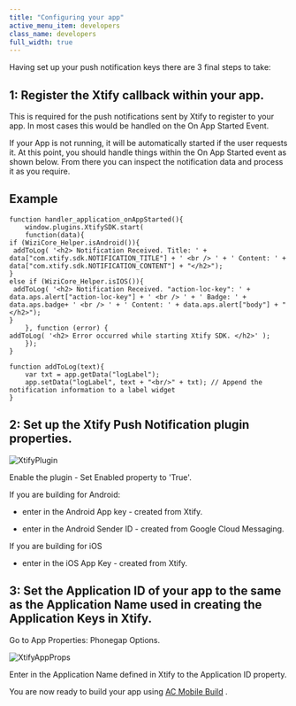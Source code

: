 ```yaml
---
title: "Configuring your app"
active_menu_item: developers
class_name: developers
full_width: true
---
```



Having set up your push notification keys there are 3 final steps to take:

## 1: Register the Xtify callback within your app.

This is required for the push notifications sent by Xtify to register to your app. In most cases this would be handled on the On App Started Event.

If your App is not running, it will be automatically started if the user requests it. At this point, you should handle things within the On App Started event as shown below. From there you can inspect the notification data and process it as you require.

## Example

    function handler_application_onAppStarted(){
        window.plugins.XtifySDK.start(
        function(data){
    if (WiziCore_Helper.isAndroid()){
     addToLog( '<h2> Notification Received. Title: ' + data["com.xtify.sdk.NOTIFICATION_TITLE"] + ' <br /> ' + ' Content: ' + data["com.xtify.sdk.NOTIFICATION_CONTENT"] + "</h2>"); 
    }
    else if (WiziCore_Helper.isIOS()){
     addToLog( '<h2> Notification Received. "action-loc-key": ' + data.aps.alert["action-loc-key"] + ' <br /> ' + ' Badge: ' + data.aps.badge+ ' <br /> ' + ' Content: ' + data.aps.alert["body"] + "</h2>"); 
    }
        }, function (error) {
    addToLog( '<h2> Error occurred while starting Xtify SDK. </h2>' );
        });
    }
     
    function addToLog(text){
        var txt = app.getData("logLabel");
        app.setData("logLabel", text + "<br/>" + txt); // Append the notification information to a label widget
    }
   

## 2: Set up the Xtify Push Notification plugin properties.

![XtifyPlugin](/img/docs/xtifyplugin.zoom74.png)

Enable the plugin - Set Enabled property to 'True'.

If you are building for Android:

 - enter in the Android App key - created from Xtify.

 - enter in the Android Sender ID - created from Google Cloud Messaging.

If you are building for iOS

 - enter in the iOS App Key - created from Xtify.

## 3: Set the Application ID of your app to the same as the Application Name used in creating the Application Keys in Xtify.

Go to App Properties: Phonegap Options.

![XtifyAppProps](/img/docs/xtifyappprops.zoom75.png)

Enter in the Application Name defined in Xtify to the Application ID property.

You are now ready to build your app using [AC Mobile Build](/developers/documentation/ac-mobile-build-phonegap/ac-mobile-build/) .
